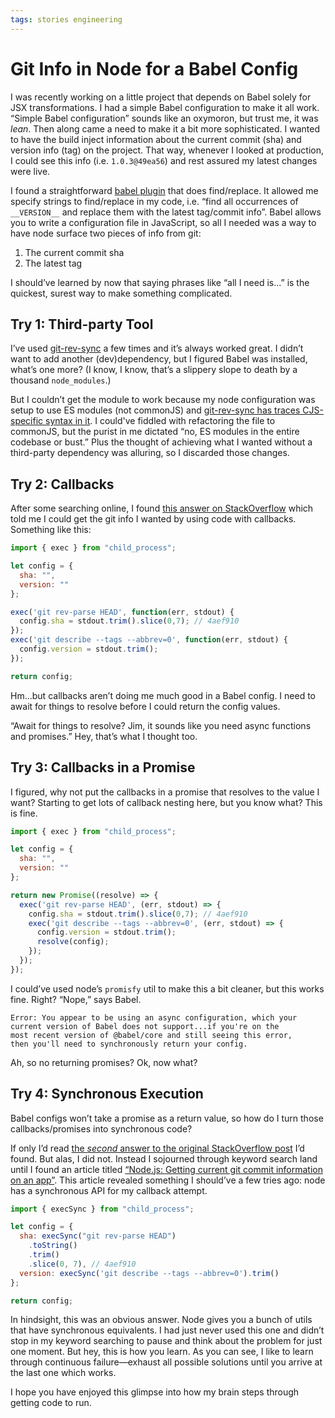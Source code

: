 ```yaml
---
tags: stories engineering
---
```


# Git Info in Node for a Babel Config

I was recently working on a little project that depends on Babel solely for JSX transformations. I had a simple Babel configuration to make it all work. “Simple Babel configuration” sounds like an oxymoron, but trust me, it was _lean_. Then along came a need to make it a bit more sophisticated. I wanted to have the build inject information about the current commit (sha) and version info (tag) on the project. That way, whenever I looked at production, I could see this info (i.e. `1.0.3@49ea56`) and rest assured my latest changes were live.

I found a straightforward [babel plugin](https://github.com/jean-smaug/babel-plugin-search-and-replace) that does find/replace. It allowed me specify strings to find/replace in my code, i.e. “find all occurrences of `__VERSION__` and replace them with the latest tag/commit info”. Babel allows you to write a configuration file in JavaScript, so all I needed was a way to have node surface two pieces of info from git:

1. The current commit sha
2. The latest tag

I should’ve learned by now that saying phrases like “all I need is...” is the quickest, surest way to make something complicated. 

## Try 1: Third-party Tool

I’ve used [git-rev-sync](https://www.npmjs.com/package/git-rev-sync) a few times and it’s always worked great. I didn’t want to add another (dev)dependency, but I figured Babel was installed, what’s one more? (I know, I know, that’s a slippery slope to death by a thousand `node_modules`.)

But I couldn’t get the module to work because my node configuration was setup to use ES modules (not commonJS) and [git-rev-sync has traces CJS-specific syntax in it](https://github.com/kurttheviking/git-rev-sync-js/blob/master/index.js#L37). I could've fiddled with refactoring the file to commonJS, but the purist in me dictated “no, ES modules in the entire codebase or bust.” Plus the thought of achieving what I wanted without a third-party dependency was alluring, so I discarded those changes.

## Try 2: Callbacks

After some searching online, I found [this answer on StackOverflow](https://stackoverflow.com/a/34518749) which told me I could get the git info I wanted by using code with callbacks. Something like this:

```js
import { exec } from "child_process";

let config = {
  sha: "",
  version: ""
};

exec('git rev-parse HEAD', function(err, stdout) {
  config.sha = stdout.trim().slice(0,7); // 4aef910
});
exec('git describe --tags --abbrev=0', function(err, stdout) {
  config.version = stdout.trim();
});

return config;
```

Hm...but callbacks aren’t doing me much good in a Babel config. I need to await for things to resolve before I could return the config values.

“Await for things to resolve? Jim, it sounds like you need async functions and promises.” Hey, that’s what I thought too.

## Try 3: Callbacks in a Promise

I figured, why not put the callbacks in a promise that resolves to the value I want? Starting to get lots of callback nesting here, but you know what? This is fine.

```js
import { exec } from "child_process";

let config = {
  sha: "",
  version: ""
};

return new Promise((resolve) => {
  exec('git rev-parse HEAD', (err, stdout) => {
    config.sha = stdout.trim().slice(0,7); // 4aef910
    exec('git describe --tags --abbrev=0', (err, stdout) => {
      config.version = stdout.trim();
      resolve(config);
    });
  });
});
```

I could’ve used node’s `promisfy` util to make this a bit cleaner, but this works fine. Right? “Nope,” says Babel.

```
Error: You appear to be using an async configuration, which your 
current version of Babel does not support...if you're on the
most recent version of @babel/core and still seeing this error, 
then you'll need to synchronously return your config.
```

Ah, so no returning promises? Ok, now what?

## Try 4: Synchronous Execution

Babel configs won’t take a promise as a return value, so how do I turn those callbacks/promises into synchronous code? 

If only I’d read [the _second_ answer to the original StackOverflow post](https://stackoverflow.com/a/35778030) I’d found. But alas, I did not. Instead I sojourned through keyword search land until I found an article titled [“Node.js: Getting current git commit information on an app”](https://medium.com/@masnun/node-js-getting-current-git-commit-information-on-an-app-753a1835c57c). This article revealed something I should’ve a few tries ago: node has a synchronous API for my callback attempt.

```js
import { execSync } from "child_process";

let config = {
  sha: execSync("git rev-parse HEAD")
    .toString()
    .trim()
    .slice(0, 7), // 4aef910
  version: execSync('git describe --tags --abbrev=0').trim()
};

return config;
```

In hindsight, this was an obvious answer. Node gives you a bunch of utils that have synchronous equivalents. I had just never used this one and didn’t stop in my keyword searching to pause and think about the problem for just one moment. But hey, this is how you learn. As you can see, I like to learn through continuous failure—exhaust all possible solutions until you arrive at the last one which works. 

I hope you have enjoyed this glimpse into how my brain steps through getting code to run.

